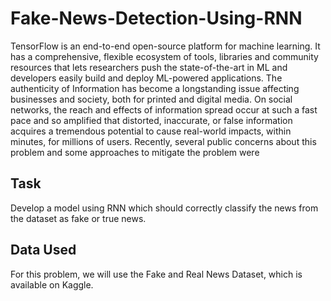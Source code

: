 # Fake-News-Detection-Using-RNN
TensorFlow is an end-to-end open-source platform for machine learning. It has a comprehensive, flexible ecosystem of tools, libraries and community resources that lets researchers push the state-of-the-art in ML and developers easily build and deploy ML-powered applications.  The authenticity of Information has become a longstanding issue affecting businesses and society, both for printed and digital media. On social networks, the reach and effects of information spread occur at such a fast pace and so amplified that distorted, inaccurate, or false information acquires a tremendous potential to cause real-world impacts, within minutes, for millions of users. Recently, several public concerns about this problem and some approaches to mitigate the problem were 

## Task

Develop a model using RNN which should correctly classify the news from the dataset as fake or true news.

## Data Used
For this problem, we will use the Fake and Real News Dataset, which is available on Kaggle.
